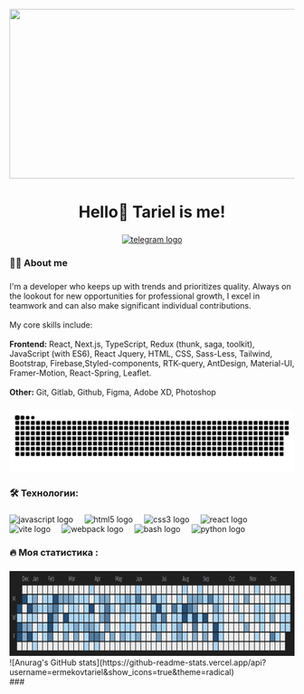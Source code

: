 <br clear="both">

<div align="center">
  <img height="300" width="600" src="https://user-images.githubusercontent.com/74038190/225813708-98b745f2-7d22-48cf-9150-083f1b00d6c9.gif"  />
</div>

###

<h1 align="center">Hello👋 Tariel is me!</h1>

###

<div align="center">
  <a href="https://t.me/root_tora" target="_blank">
    <img src="https://img.shields.io/static/v1?message=Telegram&logo=telegram&label=&color=2CA5E0&logoColor=white&labelColor=&style=for-the-badge" height="25" alt="telegram logo"  />
  </a>
</div>

###

<h3 align="left">👩‍💻  About me</h3>

###

<p align="left">
I'm a developer who keeps up with trends and prioritizes quality. Always on the lookout for new opportunities for
professional growth, I excel in teamwork and can also make significant individual contributions.
<br></br>
My core skills include:
<br></br>
<b>Frontend:</b> React, Next.js, TypeScript, Redux (thunk, saga, toolkit), JavaScript (with ES6), React Jquery, HTML, CSS,
Sass-Less, Tailwind, Bootstrap, Firebase,Styled-components, RTK-query, AntDesign, Material-UI, Framer-Motion, React-Spring, Leaflet.
<br></br>
<b>Other:</b> Git, Gitlab, Github, Figma, Adobe XD, Photoshop
</p>

###

<p align="center">
 <img width="600" src="assets/github-snake.svg" alt="snake"/>
</p>

###

<h3 align="left">🛠 Технологии:</h3>

###

<div align="left">
  <img src="https://cdn.jsdelivr.net/gh/devicons/devicon/icons/javascript/javascript-original.svg" height="40" alt="javascript logo"  />
  <img width="12" />
  <img src="https://cdn.jsdelivr.net/gh/devicons/devicon/icons/html5/html5-original.svg" height="40" alt="html5 logo"  />
  <img width="12" />
  <img src="https://cdn.jsdelivr.net/gh/devicons/devicon/icons/css3/css3-original.svg" height="40" alt="css3 logo"  />
  <img width="12" />
  <img src="https://cdn.jsdelivr.net/gh/devicons/devicon/icons/react/react-original.svg" height="40" alt="react logo"  />
  <img width="12" />
  <img src="https://skillicons.dev/icons?i=vite" height="40" alt="vite logo"  />
  <img width="12" />
  <img src="https://cdn.simpleicons.org/webpack/8DD6F9" height="40" alt="webpack logo"  />
  <img width="12" />
  <img src="https://cdn.simpleicons.org/gnubash/4EAA25" height="40" alt="bash logo"  />
  <img width="12" />
  <img src="https://skillicons.dev/icons?i=py" height="40" alt="python logo"  />
</div>

###

<h3 align="left">🔥   Моя статистика :</h3>

###

<div align="center">
  <img src="./assets/gitlub.png" height="150" alt="stats graph"  />
</div>

<div>
  ![Anurag's GitHub stats](https://github-readme-stats.vercel.app/api?username=ermekovtariel&show_icons=true&theme=radical)
</div>
###